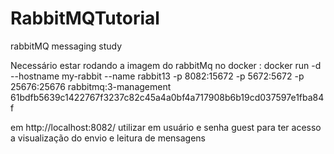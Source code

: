 # RabbitMQTutorial
 rabbitMQ messaging study


Necessário estar rodando a imagem do rabbitMq no docker :
docker run -d --hostname my-rabbit --name rabbit13 -p 8082:15672 -p 5672:5672 -p 25676:25676 rabbitmq:3-management
61bdfb5639c1422767f3237c82c45a4a0bf4a717908b6b19cd037597e1fba84f

em http://localhost:8082/ utilizar em usuário e senha guest para ter acesso a visualização do envio e leitura de mensagens
